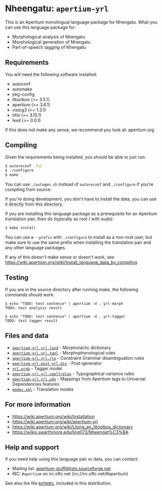 Nheengatu: `apertium-yrl`
===============================================================================

This is an Apertium monolingual language package for Nhengatu. What
you can use this language package for:

* Morphological analysis of Nhengatu
* Morphological generation of Nhengatu
* Part-of-speech tagging of Nhengatu

Requirements
-------------------------------------------------------------------------------

You will need the following software installed:

* autoconf
* automake
* pkg-config
* lttoolbox (>= 3.5.1)
* apertium (>= 3.6.1)
* vislcg3 (>= 1.3.1)
* hfst (>= 3.15.1)
* lexd (>= 0.0.1)

If this does not make any sense, we recommend you look at: apertium.org.

Compiling
-------------------------------------------------------------------------------

Given the requirements being installed, you should be able to just run:

```bash
$ autoreconf -fvi
$ ./configure
$ make
```

You can use `./autogen.sh` instead of `autoreconf` and `./configure` if you're compiling
from source.

If you're doing development, you don't have to install the data, you
can use it directly from this directory.

If you are installing this language package as a prerequisite for an
Apertium translation pair, then do (typically as root / with sudo):

```bash
$ make install
```

You can use a `--prefix` with `./configure` to install as a non-root user,
but make sure to use the same prefix when installing the translation
pair and any other language packages.

If any of this doesn't make sense or doesn't work, see https://wiki.apertium.org/wiki/Install_language_data_by_compiling

Testing
-------------------------------------------------------------------------------

If you are in the source directory after running make, the following
commands should work:

```console
$ echo "TODO: test sentence" | apertium -d . yrl-morph
TODO: test analysis result

$ echo "TODO: test sentence" | apertium -d . yrl-tagger
TODO: test tagger result
```

Files and data
-------------------------------------------------------------------------------


* [`apertium-yrl.yrl.lexd`](apertium-yrl.yrl.lexd) - Morphotactic dictionary
* [`apertium-yrl.yrl.twol`](apertium-yrl.yrl.twol) - Morphophonological rules
* [`apertium-yrl.yrl.rlx`](apertium-yrl.yrl.rlx) - Constraint Grammar disambiguation rules
* [`apertium-yrl.post-yrl.dix`](apertium-yrl.post-yrl.dix) - Post-generator
* [`yrl.prob`](yrl.prob) - Tagger model
* [`apertium-yrl.yrl.spellrelax`](apertium-yrl.yrl.spellrelax) - Typographical variance rules
* [`apertium-yrl.yrl.udx`](apertium-yrl.yrl.udx) - Mappings from Apertium tags to Universal Dependencies features
* [`modes.xml`](modes.xml) - Translation modes

For more information
-------------------------------------------------------------------------------

* https://wiki.apertium.org/wiki/Installation
* https://wiki.apertium.org/wiki/apertium-yrl
* https://wiki.apertium.org/wiki/Using_an_lttoolbox_dictionary
* https://wikis.swarthmore.edu/ling073/Nheengat%C3%BA

Help and support
-------------------------------------------------------------------------------

If you need help using this language pair or data, you can contact:

* Mailing list: apertium-stuff@lists.sourceforge.net
* IRC: `#apertium` on irc.oftc.net (irc://irc.oftc.net/#apertium)

See also the file [`AUTHORS`](AUTHORS), included in this distribution.
